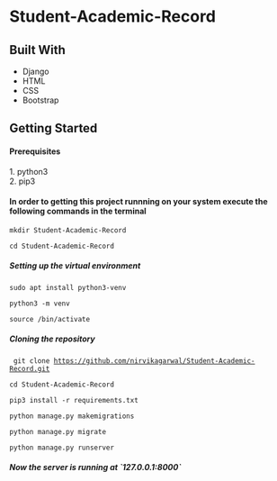<h1>Student-Academic-Record</h1>


<h2>Built With</h2>
<ul>
    <li>Django</li>
    <li>HTML</li>
    <li>CSS</li>
    <li>Bootstrap</li>
</ul>

<h2>Getting Started</h2>

<h4>Prerequisites</h4>
1. python3 <br>
2. pip3

<h4>In order to getting this project runnning on your system execute the following commands in the terminal</h4>

<code>mkdir Student-Academic-Record</code>

<code>cd Student-Academic-Record </code>

<h5>Setting up the virtual environment</h5>

<code>sudo apt install python3-venv</code>

<code>python3 -m venv <environment name> </code>

<code>source <environment name>/bin/activate </code>

<h5>Cloning the repository</h5>

<code> git clone https://github.com/nirvikagarwal/Student-Academic-Record.git </code>

<code>cd Student-Academic-Record</code>

<code>pip3 install -r requirements.txt</code>

<code>python manage.py makemigrations</code>

<code>python manage.py migrate</code>

<code>python manage.py runserver</code>


<h5>Now the server is running at `127.0.0.1:8000`</h5>


